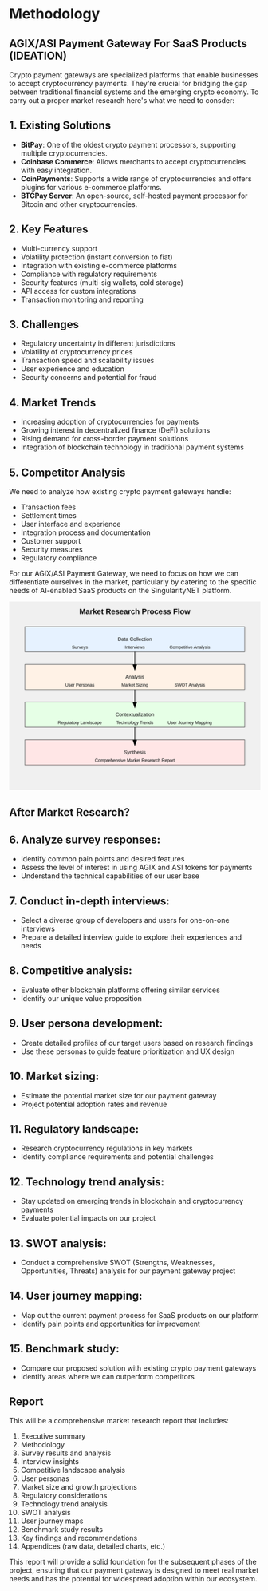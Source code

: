 # Methodology

## AGIX/ASI Payment Gateway For SaaS Products (IDEATION)

Crypto payment gateways are specialized platforms that enable businesses to accept cryptocurrency payments. They're crucial for bridging the gap between traditional financial systems and the emerging crypto economy. To carry out a proper market research here's what we need to consder:

## 1. Existing Solutions

- **BitPay**: One of the oldest crypto payment processors, supporting multiple cryptocurrencies.
- **Coinbase Commerce**: Allows merchants to accept cryptocurrencies with easy integration.
- **CoinPayments**: Supports a wide range of cryptocurrencies and offers plugins for various e-commerce platforms.
- **BTCPay Server**: An open-source, self-hosted payment processor for Bitcoin and other cryptocurrencies.

## 2. Key Features

- Multi-currency support
- Volatility protection (instant conversion to fiat)
- Integration with existing e-commerce platforms
- Compliance with regulatory requirements
- Security features (multi-sig wallets, cold storage)
- API access for custom integrations
- Transaction monitoring and reporting

## 3. Challenges

- Regulatory uncertainty in different jurisdictions
- Volatility of cryptocurrency prices
- Transaction speed and scalability issues
- User experience and education
- Security concerns and potential for fraud

## 4. Market Trends

- Increasing adoption of cryptocurrencies for payments
- Growing interest in decentralized finance (DeFi) solutions
- Rising demand for cross-border payment solutions
- Integration of blockchain technology in traditional payment systems

## 5. Competitor Analysis

We need to analyze how existing crypto payment gateways handle:

- Transaction fees
- Settlement times
- User interface and experience
- Integration process and documentation
- Customer support
- Security measures
- Regulatory compliance

For our AGIX/ASI Payment Gateway, we need to focus on how we can differentiate ourselves in the market, particularly by catering to the specific needs of AI-enabled SaaS products on the SingularityNET platform.

![Market Research Process](research_images/market-research-process.svg)

## After Market Research?

## 6. Analyze survey responses:
- Identify common pain points and desired features
- Assess the level of interest in using AGIX and ASI tokens for payments
- Understand the technical capabilities of our user base

## 7. Conduct in-depth interviews:
- Select a diverse group of developers and users for one-on-one interviews
- Prepare a detailed interview guide to explore their experiences and needs

## 8. Competitive analysis:
- Evaluate other blockchain platforms offering similar services
- Identify our unique value proposition

## 9. User persona development:
- Create detailed profiles of our target users based on research findings
- Use these personas to guide feature prioritization and UX design

## 10. Market sizing:
- Estimate the potential market size for our payment gateway
- Project potential adoption rates and revenue

## 11. Regulatory landscape:
- Research cryptocurrency regulations in key markets
- Identify compliance requirements and potential challenges

## 12. Technology trend analysis:
- Stay updated on emerging trends in blockchain and cryptocurrency payments
- Evaluate potential impacts on our project

## 13. SWOT analysis:
- Conduct a comprehensive SWOT (Strengths, Weaknesses, Opportunities, Threats) analysis for our payment gateway project

## 14. User journey mapping:
- Map out the current payment process for SaaS products on our platform
- Identify pain points and opportunities for improvement

## 15. Benchmark study:
- Compare our proposed solution with existing crypto payment gateways
- Identify areas where we can outperform competitors

## Report

This will be a comprehensive market research report that includes:

1. Executive summary
2. Methodology
3. Survey results and analysis
4. Interview insights
5. Competitive landscape analysis
6. User personas
7. Market size and growth projections
8. Regulatory considerations
9. Technology trend analysis
10. SWOT analysis
11. User journey maps
12. Benchmark study results
13. Key findings and recommendations
14. Appendices (raw data, detailed charts, etc.)

This report will provide a solid foundation for the subsequent phases of the project, ensuring that our payment gateway is designed to meet real market needs and has the potential for widespread adoption within our ecosystem.